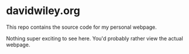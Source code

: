 # davidwiley.org

This repo contains the source code for my personal webpage.

Nothing super exciting to see here. You'd probably rather view the actual webpage.
